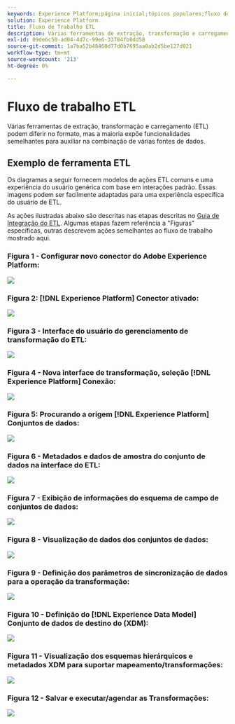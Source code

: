 ```yaml
---
keywords: Experience Platform;página inicial;tópicos populares;fluxo de trabalho de ETL;etl;etl;fluxo de trabalho de ETL
solution: Experience Platform
title: Fluxo de Trabalho ETL
description: Várias ferramentas de extração, transformação e carregamento (ETL) podem diferir no formato, mas a maioria expõe funcionalidades semelhantes para auxiliar na combinação de várias fontes de dados.
exl-id: 09de6c50-ad04-4d7c-99e6-33784fb0dd58
source-git-commit: 1a7ba52b48460d77d0b7695aa0ab2d5be127d921
workflow-type: tm+mt
source-wordcount: '213'
ht-degree: 0%

---
```


# Fluxo de trabalho ETL

Várias ferramentas de extração, transformação e carregamento (ETL) podem diferir no formato, mas a maioria expõe funcionalidades semelhantes para auxiliar na combinação de várias fontes de dados.

## Exemplo de ferramenta ETL

Os diagramas a seguir fornecem modelos de ações ETL comuns e uma experiência do usuário genérica com base em interações padrão. Essas imagens podem ser facilmente adaptadas para uma experiência específica do usuário de ETL.

As ações ilustradas abaixo são descritas nas etapas descritas no [Guia de Integração do ETL](home.md). Algumas etapas fazem referência a &quot;Figuras&quot; específicas, outras descrevem ações semelhantes ao fluxo de trabalho mostrado aqui.

### Figura 1 - Configurar novo conector do Adobe Experience Platform:

![](images/image2.png)

### Figura 2: [!DNL Experience Platform] Conector ativado:

![](images/image3.png)

### Figura 3 - Interface do usuário do gerenciamento de transformação do ETL:

![](images/image4.png)

### Figura 4 - Nova interface de transformação, seleção [!DNL Experience Platform] Conexão:

![](images/image5.png)

### Figura 5: Procurando a origem [!DNL Experience Platform] Conjuntos de dados:

![](images/image6.png)

### Figura 6 - Metadados e dados de amostra do conjunto de dados na interface do ETL:

![](images/image7.png)

### Figura 7 - Exibição de informações do esquema de campo de conjuntos de dados:

![](images/image8.png)

### Figura 8 - Visualização de dados dos conjuntos de dados:

![](images/image9.png)

### Figura 9 - Definição dos parâmetros de sincronização de dados para a operação da transformação:

![](images/image10.png)

### Figura 10 - Definição do [!DNL Experience Data Model] Conjunto de dados de destino do (XDM):

![](images/image11.png)

### Figura 11 - Visualização dos esquemas hierárquicos e metadados XDM para suportar mapeamento/transformações:

![](images/image12.png)

### Figura 12 - Salvar e executar/agendar as Transformações:

![](images/image13.png)
